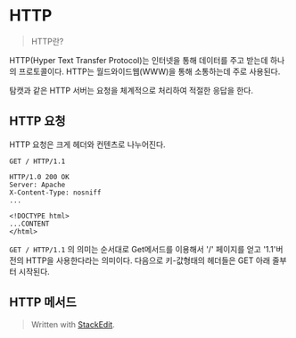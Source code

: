 # HTTP

>HTTP란?

HTTP(Hyper Text Transfer Protocol)는 인터넷을 통해 데이터를 주고 받는데 하나의 프로토콜이다. HTTP는 월드와이드웹(WWW)을 통해 소통하는데 주로 사용된다. 

탐캣과 같은 HTTP 서버는 요청을 체계적으로 처리하여 적절한 응답을 한다. 

## HTTP 요청

HTTP 요청은 크게 헤더와 컨텐츠로 나누어진다. 
```
GET / HTTP/1.1

HTTP/1.0 200 OK
Server: Apache
X-Content-Type: nosniff
...

<!DOCTYPE html>
...CONTENT
</html>
```
`GET / HTTP/1.1` 의 의미는 순서대로 Get메서드를 이용해서 '/' 페이지를 얻고 '1.1'버전의 HTTP을 사용한다라는 의미이다. 
다음으로 키-값형태의 헤더들은 GET 아래 줄부터 시작된다.




 

## HTTP 메서드



> Written with [StackEdit](https://stackedit.io/).
<!--stackedit_data:
eyJoaXN0b3J5IjpbMTU5MzU4NTg0LC0xODMyOTg1Mzc4LDczMD
k5ODExNl19
-->